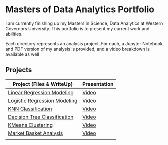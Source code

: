 # Masters of Data Analytics Portfolio

I am currently finishing up my Masters in Science, Data Analytics at Western Governors University.
This portfolio is to present my current work and abilities.

Each directory represents an analysis project.
For each, a Jupyter Notebook and PDF version of my analysis is provided, and a video breakdown is available as well

## Projects

| Project (Files & WriteUp)                                                                                                    | Presentation                          |
|------------------------------------------------------------------------------------------------------------------------------|---------------------------------------|
| [Linear Regression Modeling](https://github.com/aabalke33/msda-portfolio/tree/msda-portfolio/linear-regression)              | [Video](https://youtu.be/cAhz5rzJsEM) |
| [Logistic Regression Modeling](https://github.com/aabalke33/msda-portfolio/tree/msda-portfolio/logistic-regression)          | [Video](https://youtu.be/LWugYhTZ4xc) |
| [KNN Classification](https://github.com/aabalke33/msda-portfolio/tree/msda-portfolio/knn-classification)                     | [Video](https://youtu.be/OUIPS64XOew) |
| [Decision Tree Classification](https://github.com/aabalke33/msda-portfolio/tree/msda-portfolio/decision-tree-classification) | [Video](https://youtu.be/EMSQYSAos70) |
| [KMeans Clustering](https://github.com/aabalke33/msda-portfolio/tree/msda-portfolio/kmeans-clustering)                       | [Video](https://youtu.be/lAjpRc8Wb-4) |
| [Market Basket Analysis](https://github.com/aabalke33/msda-portfolio/tree/msda-portfolio/market-basket)                      | [Video](https://youtu.be/ITkcfkTbGA4) |
|                                                                                                                              |                                       |